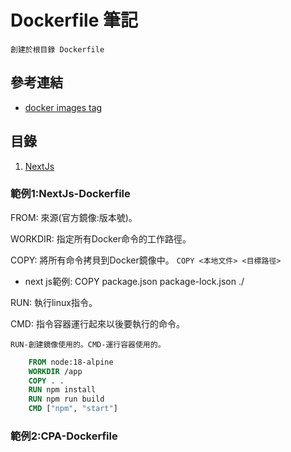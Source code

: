 # Dockerfile 筆記
`創建於根目錄 Dockerfile`

## 參考連結
* [docker images tag](https://hub.docker.com/search?image_filter=official&q=)

## 目錄
1. [NextJs](#範例1:NextJs-Dockerfile)

### 範例1:NextJs-Dockerfile

FROM: 來源(官方鏡像:版本號)。

WORKDIR: 指定所有Docker命令的工作路徑。

COPY: 將所有命令拷貝到Docker鏡像中。 `COPY <本地文件> <目標路徑>`

* next js範例: COPY package.json package-lock.json ./

RUN: 執行linux指令。

CMD: 指令容器運行起來以後要執行的命令。

`RUN-創建鏡像使用的。CMD-運行容器使用的。`

```dockerfile
    FROM node:18-alpine
    WORKDIR /app
    COPY . .
    RUN npm install
    RUN npm run build
    CMD ["npm", "start"]
```

### 範例2:CPA-Dockerfile